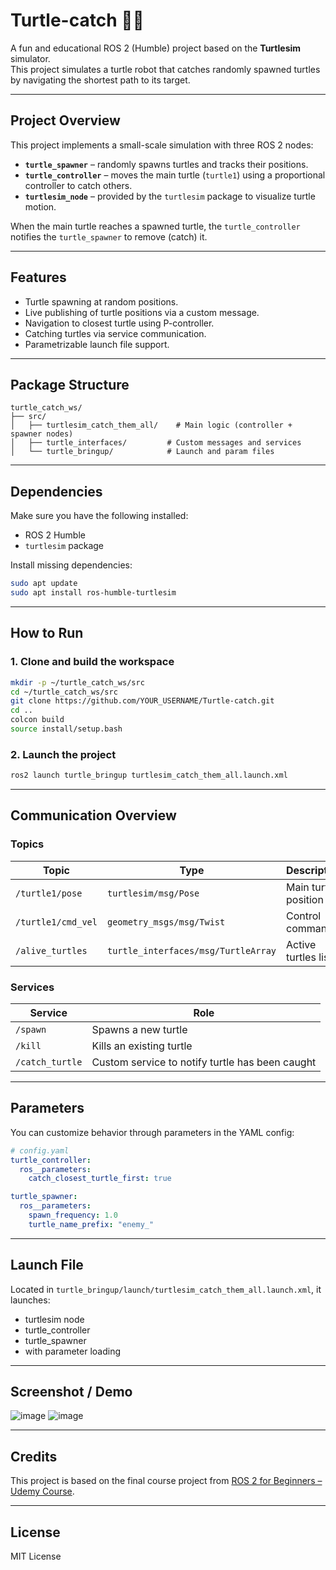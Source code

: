 # Turtle-catch 🐢🎯

A fun and educational ROS 2 (Humble) project based on the **Turtlesim** simulator.  
This project simulates a turtle robot that catches randomly spawned turtles by navigating the shortest path to its target.  


---

## Project Overview

This project implements a small-scale simulation with three ROS 2 nodes:

- **`turtle_spawner`** – randomly spawns turtles and tracks their positions.
- **`turtle_controller`** – moves the main turtle (`turtle1`) using a proportional controller to catch others.
- **`turtlesim_node`** – provided by the `turtlesim` package to visualize turtle motion.

When the main turtle reaches a spawned turtle, the `turtle_controller` notifies the `turtle_spawner` to remove (catch) it.

---

## Features

- Turtle spawning at random positions.
- Live publishing of turtle positions via a custom message.
- Navigation to closest turtle using P-controller.
- Catching turtles via service communication.
- Parametrizable launch file support.

---

## Package Structure

```
turtle_catch_ws/
├── src/
│   ├── turtlesim_catch_them_all/    # Main logic (controller + spawner nodes)
│   ├── turtle_interfaces/         # Custom messages and services
│   └── turtle_bringup/            # Launch and param files
```

---

## Dependencies

Make sure you have the following installed:

- ROS 2 Humble
- `turtlesim` package

Install missing dependencies:

```bash
sudo apt update
sudo apt install ros-humble-turtlesim
```

---

## How to Run

### 1. Clone and build the workspace

```bash
mkdir -p ~/turtle_catch_ws/src
cd ~/turtle_catch_ws/src
git clone https://github.com/YOUR_USERNAME/Turtle-catch.git
cd ..
colcon build
source install/setup.bash
```

### 2. Launch the project

```bash
ros2 launch turtle_bringup turtlesim_catch_them_all.launch.xml
```

---

## Communication Overview

### Topics

| Topic | Type | Description |
|-------|------|-------------|
| `/turtle1/pose` | `turtlesim/msg/Pose` | Main turtle position |
| `/turtle1/cmd_vel` | `geometry_msgs/msg/Twist` | Control commands |
| `/alive_turtles` | `turtle_interfaces/msg/TurtleArray` | Active turtles list |

### Services

| Service | Role |
|---------|------|
| `/spawn` | Spawns a new turtle |
| `/kill` | Kills an existing turtle |
| `/catch_turtle` | Custom service to notify turtle has been caught |

---

## Parameters

You can customize behavior through parameters in the YAML config:

```yaml
# config.yaml
turtle_controller:
  ros__parameters:
    catch_closest_turtle_first: true

turtle_spawner:
  ros__parameters:
    spawn_frequency: 1.0
    turtle_name_prefix: "enemy_"
```

---

## Launch File

Located in `turtle_bringup/launch/turtlesim_catch_them_all.launch.xml`, it launches:

- turtlesim node
- turtle_controller
- turtle_spawner
- with parameter loading

---

## Screenshot / Demo

![image](https://github.com/user-attachments/assets/e7c40324-7f27-4340-bfcd-3f31656eb3b2)
![image](https://github.com/user-attachments/assets/6b72cb5a-8680-47c5-92cf-b2a5f3ea07a8)



---

## Credits

This project is based on the final course project from [ROS 2 for Beginners – Udemy Course](https://www.udemy.com/course/ros2-for-beginners/).

---

## License

MIT License

